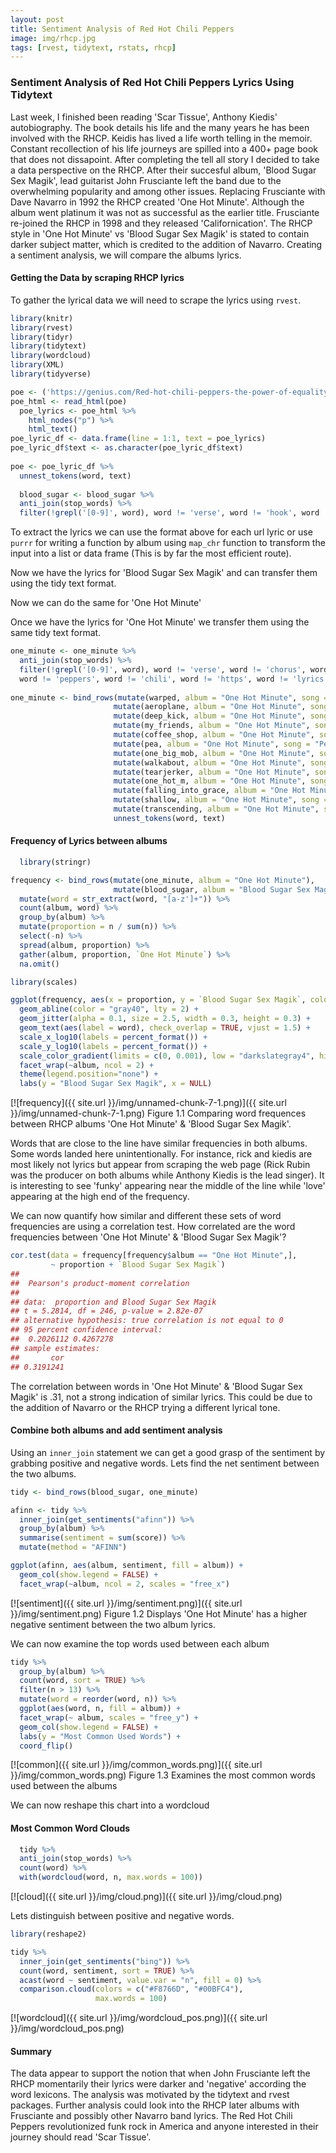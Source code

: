```yaml
---
layout: post
title: Sentiment Analysis of Red Hot Chili Peppers 
image: img/rhcp.jpg
tags: [rvest, tidytext, rstats, rhcp]
---
```


### Sentiment Analysis of Red Hot Chili Peppers Lyrics Using Tidytext

Last week, I finished been reading 'Scar Tissue', Anthony Kiedis' autobiography. The book details his life and the many years he has been involved with the RHCP. Keidis has lived a life worth telling in the memoir. Constant recollection of his life journeys are spilled into a 400+ page book that does not dissapoint. After completing the tell all story I decided to take a data perspective on the RHCP. After their succesful album, 'Blood Sugar Sex Magik', lead guitarist  John Frusciante left the band due to the overwhelming popularity and among other issues. Replacing Frusciante with Dave Navarro in 1992 the RHCP created 'One Hot Minute'. Although the album went platinum it was not as successful as the earlier title. Frusciante re-joined the RHCP in 1998 and they released 'Californication'. The RHCP style in 'One Hot Minute' vs 'Blood Sugar Sex Magik' is stated to contain darker subject matter, which is credited to the addition of Navarro. Creating a sentiment analysis, we will compare the albums lyrics.

#### Getting the Data by scraping RHCP lyrics

To gather the lyrical data we will need to scrape the lyrics using `rvest`.

```r
library(knitr)
library(rvest)        
library(tidyr)         
library(tidytext)      
library(wordcloud)
library(XML)      
library(tidyverse)

poe <- ('https://genius.com/Red-hot-chili-peppers-the-power-of-equality-lyrics')
poe_html <- read_html(poe)
  poe_lyrics <- poe_html %>%
    html_nodes("p") %>%
    html_text()
poe_lyric_df <- data.frame(line = 1:1, text = poe_lyrics)
poe_lyric_df$text <- as.character(poe_lyric_df$text)
  
poe <- poe_lyric_df %>%
  unnest_tokens(word, text)
  
  blood_sugar <- blood_sugar %>%
  anti_join(stop_words) %>%
  filter(!grepl('[0-9]', word), word != 'verse', word != 'hook', word != 'song', word != 'album', word != 'anthony')
```

To extract the lyrics we can use the format above for each url lyric or use `purrr` for writing a function by album using `map_chr` function to transform the input into a list or data frame (This is by far the most efficient route).

Now we have the lyrics for 'Blood Sugar Sex Magik' and can transfer them using the tidy text format.

Now we can do the same for 'One Hot Minute'

Once we have the lyrics for 'One Hot Minute' we transfer them using the same tidy text format.
```r
one_minute <- one_minute %>%
  anti_join(stop_words) %>%
  filter(!grepl('[0-9]', word), word != 'verse', word != 'chorus', word != 'song', word != 'album', word != 'red', word != 'hot', 
  word != 'peppers', word != 'chili', word != 'https', word != 'lyrics', word != 'genius.com')
  
one_minute <- bind_rows(mutate(warped, album = "One Hot Minute", song = "Warped"),
                       mutate(aeroplane, album = "One Hot Minute", song = "Aeroplane"),
                       mutate(deep_kick, album = "One Hot Minute", song = "Deep Kick"),
                       mutate(my_friends, album = "One Hot Minute", song = "My Friends"),
                       mutate(coffee_shop, album = "One Hot Minute", song = "Coffee Shop"),
                       mutate(pea, album = "One Hot Minute", song = "Pea"),
                       mutate(one_big_mob, album = "One Hot Minute", song = "One Big Mob"),
                       mutate(walkabout, album = "One Hot Minute", song = "Walkabout"),
                       mutate(tearjerker, album = "One Hot Minute", song = "Tearjerker"),
                       mutate(one_hot_m, album = "One Hot Minute", song = "One Hot Minute"),
                       mutate(falling_into_grace, album = "One Hot Minute", song = "Falling Into Grace"),
                       mutate(shallow, album = "One Hot Minute", song = "Shallow"),
                       mutate(transcending, album = "One Hot Minute", song = "Transcending")) %>%
                       unnest_tokens(word, text)
```
  
#### Frequency of Lyrics between albums
```r
  library(stringr)

frequency <- bind_rows(mutate(one_minute, album = "One Hot Minute"), 
                       mutate(blood_sugar, album = "Blood Sugar Sex Magik")) %>% 
  mutate(word = str_extract(word, "[a-z']+")) %>%
  count(album, word) %>%
  group_by(album) %>%
  mutate(proportion = n / sum(n)) %>% 
  select(-n) %>% 
  spread(album, proportion) %>% 
  gather(album, proportion, `One Hot Minute`) %>%
  na.omit()

library(scales)

ggplot(frequency, aes(x = proportion, y = `Blood Sugar Sex Magik`, color = abs(`Blood Sugar Sex Magik` - proportion))) +
  geom_abline(color = "gray40", lty = 2) +
  geom_jitter(alpha = 0.1, size = 2.5, width = 0.3, height = 0.3) +
  geom_text(aes(label = word), check_overlap = TRUE, vjust = 1.5) +
  scale_x_log10(labels = percent_format()) +
  scale_y_log10(labels = percent_format()) +
  scale_color_gradient(limits = c(0, 0.001), low = "darkslategray4", high = "gray75") +
  facet_wrap(~album, ncol = 2) +
  theme(legend.position="none") +
  labs(y = "Blood Sugar Sex Magik", x = NULL)
```
  
[![frequency]({{ site.url }}/img/unnamed-chunk-7-1.png)]({{ site.url }}/img/unnamed-chunk-7-1.png)
Figure 1.1 Comparing word frequences between RHCP albums 'One Hot Minute' & 'Blood Sugar Sex Magik'.
  
Words that are close to the line have similar frequencies in both albums. Some words landed here unintentionally. For instance, 
rick and kiedis are most likely not lyrics but appear from scraping the web page (Rick Rubin was the producer on both albums while 
Anthony Kiedis is the lead singer). It is interesting to see 'funky' appearing near the middle of the line while 'love' appearing at 
the high end of the frequency.

We can now quantify how similar and different these sets of word frequencies are using a correlation test. How correlated are the word 
frequencies between 'One Hot Minute' & 'Blood Sugar Sex Magik'?
```r
cor.test(data = frequency[frequency$album == "One Hot Minute",],
         ~ proportion + `Blood Sugar Sex Magik`)
## 
##  Pearson's product-moment correlation
## 
## data:  proportion and Blood Sugar Sex Magik
## t = 5.2814, df = 246, p-value = 2.82e-07
## alternative hypothesis: true correlation is not equal to 0
## 95 percent confidence interval:
##  0.2026112 0.4267278
## sample estimates:
##       cor 
## 0.3191241
```
The correlation between words in 'One Hot Minute' & 'Blood Sugar Sex Magik' is .31, not a strong indication of similar lyrics. This 
could be due to the addition of Navarro or the RHCP trying a different lyrical tone.

#### Combine both albums and add sentiment analysis

Using an `inner_join` statement we can get a good grasp of the sentiment by grabbing positive and negative words. Lets find the net 
sentiment between the two albums.
```r
tidy <- bind_rows(blood_sugar, one_minute)

afinn <- tidy %>% 
  inner_join(get_sentiments("afinn")) %>% 
  group_by(album) %>% 
  summarise(sentiment = sum(score)) %>% 
  mutate(method = "AFINN")

ggplot(afinn, aes(album, sentiment, fill = album)) +
  geom_col(show.legend = FALSE) +
  facet_wrap(~album, ncol = 2, scales = "free_x")
  ```
  
[![sentiment]({{ site.url }}/img/sentiment.png)]({{ site.url }}/img/sentiment.png)
Figure 1.2 Displays 'One Hot Minute' has a higher negative sentiment between the two album lyrics.

We can now examine the top words used between each album
```r
tidy %>%
  group_by(album) %>%
  count(word, sort = TRUE) %>%
  filter(n > 13) %>%
  mutate(word = reorder(word, n)) %>%
  ggplot(aes(word, n, fill = album)) +
  facet_wrap(~ album, scales = "free_y") +
  geom_col(show.legend = FALSE) +
  labs(y = "Most Common Used Words") +
  coord_flip()
```
  
[![common]({{ site.url }}/img/common_words.png)]({{ site.url }}/img/common_words.png)
Figure 1.3 Examines the most common words used between the albums
  
We can now reshape this chart into a wordcloud
  
#### Most Common Word Clouds
```r
  tidy %>%
  anti_join(stop_words) %>%
  count(word) %>%
  with(wordcloud(word, n, max.words = 100))
```
  
[![cloud]({{ site.url }}/img/cloud.png)]({{ site.url }}/img/cloud.png)
  
Lets distinguish between positive and negative words.
```r
library(reshape2)

tidy %>%
  inner_join(get_sentiments("bing")) %>%
  count(word, sentiment, sort = TRUE) %>%
  acast(word ~ sentiment, value.var = "n", fill = 0) %>%
  comparison.cloud(colors = c("#F8766D", "#00BFC4"),
                   max.words = 100)
```

[![wordcloud]({{ site.url }}/img/wordcloud_pos.png)]({{ site.url }}/img/wordcloud_pos.png)

#### Summary
The data appear to support the notion that when John Frusciante left the RHCP momentarily their lyrics were darker and 'negative' 
according the word lexicons. The analysis was motivated by the tidytext and rvest packages. Further analysis could look into the RHCP 
later albums with Frusciante and possibly other Navarro band lyrics. The Red Hot Chili Peppers revolutionized funk rock in America and 
anyone interested in their journey should read 'Scar Tissue'.
